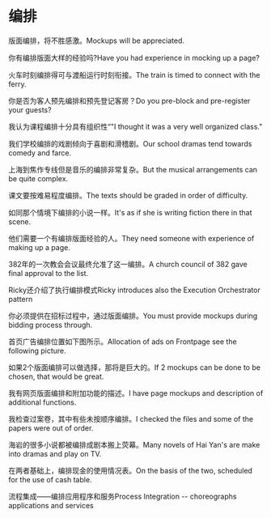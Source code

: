 # 编排

<p><span class="chinese">版面编排，将不胜感激。</span><span class="english">Mockups will be appreciated.</span></p>

<p><span class="chinese">你有编排版面大样的经验吗?</span><span class="english">Have you had experience in mocking up a page?</span></p>

<p><span class="chinese">火车时刻编排得可与渡船运行时刻衔接。</span><span class="english">The train is timed to connect with the ferry.</span></p>

<p><span class="chinese">你是否为客人预先编排和预先登记客房？</span><span class="english">Do you pre-block and pre-register your guests?</span></p>

<p><span class="chinese">我认为课程编排十分具有组织性“</span><span class="english">"I thought it was a very well organized class."</span></p>

<p><span class="chinese">我们学校编排的戏剧倾向于喜剧和滑稽剧。</span><span class="english">Our school dramas tend towards comedy and farce.</span></p>

<p><span class="chinese">上海到焦作专线但是音乐的编排非常复杂。</span><span class="english">But the musical arrangements can be quite complex.</span></p>

<p><span class="chinese">课文要按难易程度编排。</span><span class="english">The texts should be graded in order of difficulty.</span></p>

<p><span class="chinese">如同那个情境下编排的小说一样。</span><span class="english">It's as if she is writing fiction there in that scene.</span></p>

<p><span class="chinese">他们需要一个有编排版面经验的人。</span><span class="english">They need someone with experience of making up a page.</span></p>

<p><span class="chinese">382年的一次教会会议最终允准了这一编排。</span><span class="english">A church council of 382 gave final approval to the list.</span></p>

<p><span class="chinese">Ricky还介绍了执行编排模式</span><span class="english">Ricky introduces also the Execution Orchestrator pattern</span></p>

<p><span class="chinese">你必须提供在招标过程中，通过版面编排。</span><span class="english">You must provide mockups during bidding process through.</span></p>

<p><span class="chinese">首页广告编排位置如下图所示。</span><span class="english">Allocation of ads on Frontpage see the following picture.</span></p>

<p><span class="chinese">如果2个版面编排可以做选择，那将是巨大的。</span><span class="english">If 2 mockups can be done to be chosen, that would be great.</span></p>

<p><span class="chinese">我有网页版面编排和附加功能的描述。</span><span class="english">I have page mockups and description of additional functions.</span></p>

<p><span class="chinese">我检查过案卷，其中有些未按顺序编排。</span><span class="english">I checked the files and some of the papers were out of order.</span></p>

<p><span class="chinese">海岩的很多小说都被编排成剧本搬上荧幕。</span><span class="english">Many novels of Hai Yan's are make into dramas and play on TV.</span></p>

<p><span class="chinese">在两者基础上，编排现金的使用情况表。</span><span class="english">On the basis of the two, scheduled for the use of cash table.</span></p>

<p><span class="chinese">流程集成——编排应用程序和服务</span><span class="english">Process Integration -- choreographs applications and services</span></p>


